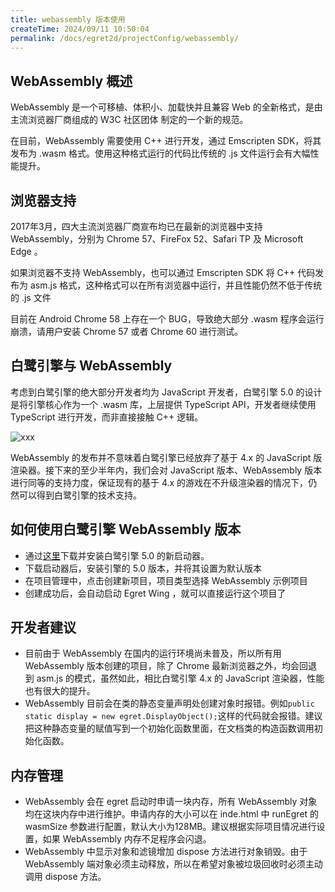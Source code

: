 ```yaml
---
title: webassembly 版本使用
createTime: 2024/09/11 10:50:04
permalink: /docs/egret2d/projectConfig/webassembly/
---
```

## WebAssembly 概述

WebAssembly 是一个可移植、体积小、加载快并且兼容 Web 的全新格式，是由主流浏览器厂商组成的 W3C 社区团体 制定的一个新的规范。

在目前，WebAssembly 需要使用 C++ 进行开发，通过 Emscripten SDK，将其发布为 .wasm 格式。使用这种格式运行的代码比传统的 .js 文件运行会有大幅性能提升。

## 浏览器支持

2017年3月，四大主流浏览器厂商宣布均已在最新的浏览器中支持 WebAssembly，分别为 Chrome 57、FireFox 52、Safari TP 及 Microsoft Edge 。

如果浏览器不支持 WebAssembly，也可以通过 Emscripten SDK 将 C++ 代码发布为 asm.js 格式，这种格式可以在所有浏览器中运行，并且性能仍然不低于传统的 .js 文件

目前在 Android Chrome 58 上存在一个 BUG，导致绝大部分 .wasm 程序会运行崩溃，请用户安装 Chrome 57 或者 Chrome 60 进行测试。

## 白鹭引擎与 WebAssembly

考虑到白鹭引擎的绝大部分开发者均为 JavaScript 开发者，白鹭引擎 5.0 的设计是将引擎核心作为一个 .wasm 库，上层提供 TypeScript API，开发者继续使用 TypeScript 进行开发，而非直接接触 C++ 逻辑。

![xxx](./image1.jpeg)


WebAssembly 的发布并不意味着白鹭引擎已经放弃了基于 4.x 的 JavaScript 版渲染器。接下来的至少半年内，我们会对 JavaScript 版本、WebAssembly 版本进行同等的支持力度，保证现有的基于 4.x 的游戏在不升级渲染器的情况下，仍然可以得到白鹭引擎的技术支持。


## 如何使用白鹭引擎 WebAssembly 版本

* 通过[这里](https://www.egret.com/products/engine.html)下载并安装白鹭引擎 5.0 的新启动器。
* 下载启动器后，安装引擎的 5.0 版本，并将其设置为默认版本
* 在项目管理中，点击创建新项目，项目类型选择 WebAssembly 示例项目
* 创建成功后，会自动启动 Egret Wing ，就可以直接运行这个项目了


## 开发者建议

* 目前由于 WebAssembly 在国内的运行环境尚未普及，所以所有用 WebAssembly 版本创建的项目，除了 Chrome 最新浏览器之外，均会回退到 asm.js 的模式，虽然如此，相比白鹭引擎 4.x 的 JavaScript 渲染器，性能也有很大的提升。
* WebAssembly 目前会在类的静态变量声明处创建对象时报错。例如`public static display = new egret.DisplayObject();`这样的代码就会报错。建议把这种静态变量的赋值写到一个初始化函数里面，在文档类的构造函数调用初始化函数。

## 内存管理
* WebAssembly 会在 egret 启动时申请一块内存，所有 WebAssembly 对象均在这块内存中进行维护。申请内存的大小可以在 inde.html 中 runEgret 的 wasmSize 参数进行配置，默认大小为128MB。建议根据实际项目情况进行设置，如果 WebAssembly 内存不足程序会闪退。
* WebAssembly 中显示对象和滤镜增加 dispose 方法进行对象销毁。由于 WebAssembly 端对象必须主动释放，所以在希望对象被垃圾回收时必须主动调用 dispose 方法。

